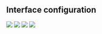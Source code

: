Interface configuration
-------------------------------

<img src="https://user-images.githubusercontent.com/84318379/230760245-e78af39b-0406-43c6-892c-40739a4e1f9a.png">
<img src="https://user-images.githubusercontent.com/84318379/230760783-b4c17665-c9b4-4f66-b851-6b4721f77663.png">
<img src="https://user-images.githubusercontent.com/84318379/230760832-4a3529cb-c5c2-440e-8935-1834deaad05e.png">
<img src="https://user-images.githubusercontent.com/84318379/230760855-8f8ca9ee-92e6-4f30-ab71-62b97328e34c.png">
